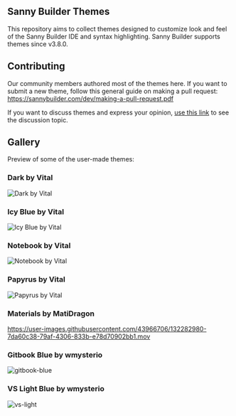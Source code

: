 ## Sanny Builder Themes

This repository aims to collect themes designed to customize look and feel of the Sanny Builder IDE and syntax highlighting. Sanny Builder supports themes since v3.8.0.

## Contributing

Our community members authored most of the themes here. If you want to submit a new theme, follow this general guide on making a pull request: https://sannybuilder.com/dev/making-a-pull-request.pdf

If you want to discuss themes and express your opinion, [use this link](https://github.com/sannybuilder/dev/discussions/153) to see the discussion topic.


## Gallery
Preview of some of the user-made themes:

### Dark by Vital
![Dark by Vital](https://user-images.githubusercontent.com/73489604/120562087-65b6d800-c40e-11eb-8035-40fe3b09ead6.png)

### Icy Blue by Vital
![Icy Blue by Vital](https://user-images.githubusercontent.com/73489604/121439498-b7231200-c98e-11eb-998d-a6bdb9ffaafc.png)

### Notebook by Vital
![Notebook by Vital](https://user-images.githubusercontent.com/73489604/121439543-cf932c80-c98e-11eb-8b62-925158de92d3.png)

### Papyrus by Vital
![Papyrus by Vital](https://user-images.githubusercontent.com/73489604/121439577-e174cf80-c98e-11eb-9bf3-57e26f4cd05f.png)

### Materials by MatiDragon
https://user-images.githubusercontent.com/43966706/132282980-7da60c38-79af-4306-833b-e78d70902bb1.mov

### Gitbook Blue by wmysterio
![gitbook-blue](https://user-images.githubusercontent.com/5698288/121693385-13715900-ca97-11eb-83d1-5996dce3a166.PNG)

### VS Light Blue by wmysterio
![vs-light](https://user-images.githubusercontent.com/5698288/121693789-7236d280-ca97-11eb-8099-719606343bc6.PNG)
